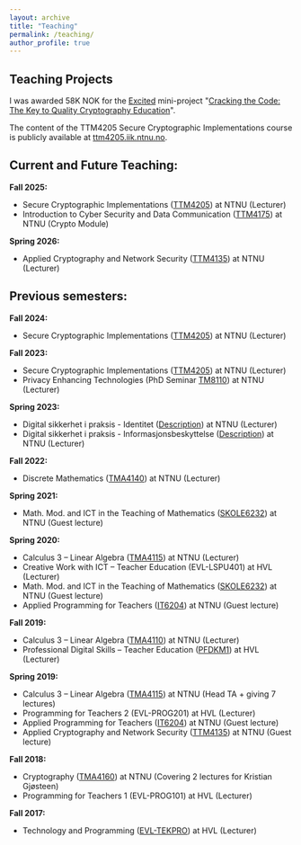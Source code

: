 ```yaml
---
layout: archive
title: "Teaching"
permalink: /teaching/
author_profile: true
---
```


## Teaching Projects

I was awarded 58K NOK for the [Excited](https://www.ntnu.edu/excited) mini-project "[Cracking the Code: The Key to Quality Cryptography Education](https://www.ntnu.edu/excited/insights-from-mini-projects)".

The content of the TTM4205 Secure Cryptographic Implementations course is publicly available at [ttm4205.iik.ntnu.no](http://ttm4205.iik.ntnu.no).

## Current and Future Teaching:

**Fall 2025:**

* Secure Cryptographic Implementations ([TTM4205](https://www.ntnu.edu/studies/courses/TTM4205)) at NTNU (Lecturer)
* Introduction to Cyber Security and Data Communication ([TTM4175](https://www.ntnu.edu/studies/courses/TTM4175)) at NTNU (Crypto Module)

**Spring 2026:**

* Applied Cryptography and Network Security ([TTM4135](https://www.ntnu.edu/studies/courses/TTM4135)) at NTNU (Lecturer)

## Previous semesters:

**Fall 2024:**

* Secure Cryptographic Implementations ([TTM4205](https://www.ntnu.edu/studies/courses/TTM4205)) at NTNU (Lecturer)

**Fall 2023:**

* Secure Cryptographic Implementations ([TTM4205](https://www.ntnu.edu/studies/courses/TTM4205)) at NTNU (Lecturer)
* Privacy Enhancing Technologies (PhD Seminar [TM8110](https://www.ntnu.edu/studies/courses/TM8110)) at NTNU (Lecturer)

**Spring 2023:**

* Digital sikkerhet i praksis - Identitet
 ([Description](https://www.ntnu.no/videre/gen/-/courses/nv22186)) at NTNU (Lecturer)
* Digital sikkerhet i praksis - Informasjonsbeskyttelse
 ([Description](https://www.ntnu.no/videre/gen/-/courses/nv21828)) at NTNU (Lecturer)

**Fall 2022:**

* Discrete Mathematics ([TMA4140](https://www.ntnu.no/studier/emner/TMA4140)) at NTNU (Lecturer)

**Spring 2021:**

* Math. Mod. and ICT in the Teaching of Mathematics ([SKOLE6232](https://www.ntnu.edu/studies/courses/SKOLE6232)) at NTNU (Guest lecture)

**Spring 2020:**

* Calculus 3 – Linear Algebra ([TMA4115](https://www.ntnu.no/studier/emner/TMA4115)) at NTNU (Lecturer)
* Creative Work with ICT – Teacher Education (EVL-LSPU401) at HVL (Lecturer)
* Math. Mod. and ICT in the Teaching of Mathematics ([SKOLE6232](https://www.ntnu.edu/studies/courses/SKOLE6232)) at NTNU (Guest lecture)
* Applied Programming for Teachers ([IT6204](https://www.ntnu.edu/studies/courses/IT6204)) at NTNU (Guest lecture)

**Fall 2019:**

* Calculus 3 – Linear Algebra ([TMA4110](https://www.ntnu.no/studier/emner/TMA4110)) at NTNU (Lecturer)
* Professional Digital Skills – Teacher Education ([PFDKM1](https://www.usn.no/studier/studie-og-emneplaner/#/studieplan/KFK-PFDK_2019_H%C3%98ST)) at HVL (Lecturer)

**Spring 2019:**

* Calculus 3 – Linear Algebra ([TMA4115](https://www.ntnu.no/studier/emner/TMA4115)) at NTNU (Head TA + giving 7 lectures)
* Programming for Teachers 2 (EVL-PROG201) at HVL (Lecturer)
* Applied Programming for Teachers ([IT6204](https://www.ntnu.edu/studies/courses/IT6204)) at NTNU (Guest lecture)
* Applied Cryptography and Network Security ([TTM4135](https://www.ntnu.edu/studies/courses/TTM4135)) at NTNU (Guest lecture)

**Fall 2018:**

* Cryptography ([TMA4160](https://www.ntnu.edu/studies/courses/TMA4160)) at NTNU (Covering 2 lectures for Kristian Gjøsteen)
* Programming for Teachers 1 (EVL-PROG101) at HVL (Lecturer)

**Fall 2017:**

* Technology and Programming ([EVL-TEKPRO](https://www.hvl.no/aktuelt/moter-framtida-med-teknologi-og-programmering)) at HVL (Lecturer)

